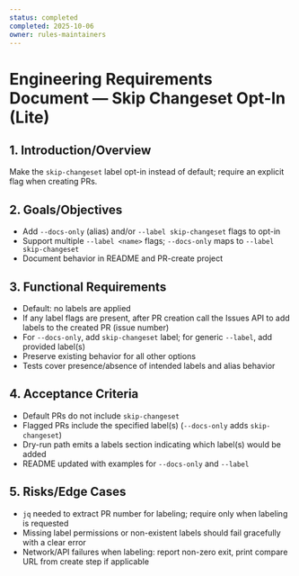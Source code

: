 ```yaml
---
status: completed
completed: 2025-10-06
owner: rules-maintainers
---
```


# Engineering Requirements Document — Skip Changeset Opt-In (Lite)


## 1. Introduction/Overview

Make the `skip-changeset` label opt-in instead of default; require an explicit flag when creating PRs.

## 2. Goals/Objectives

- Add `--docs-only` (alias) and/or `--label skip-changeset` flags to opt-in
- Support multiple `--label <name>` flags; `--docs-only` maps to `--label skip-changeset`
- Document behavior in README and PR-create project

## 3. Functional Requirements

- Default: no labels are applied
- If any label flags are present, after PR creation call the Issues API to add labels to the created PR (issue number)
- For `--docs-only`, add `skip-changeset` label; for generic `--label`, add provided label(s)
- Preserve existing behavior for all other options
- Tests cover presence/absence of intended labels and alias behavior

## 4. Acceptance Criteria

- Default PRs do not include `skip-changeset`
- Flagged PRs include the specified label(s) (`--docs-only` adds `skip-changeset`)
- Dry-run path emits a labels section indicating which label(s) would be added
- README updated with examples for `--docs-only` and `--label`

## 5. Risks/Edge Cases

- `jq` needed to extract PR number for labeling; require only when labeling is requested
- Missing label permissions or non-existent labels should fail gracefully with a clear error
- Network/API failures when labeling: report non-zero exit, print compare URL from create step if applicable
